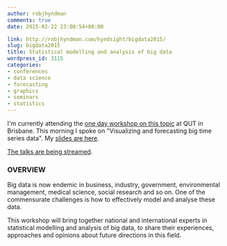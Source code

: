 ```yaml
---
author: robjhyndman
comments: true
date: 2015-02-22 23:00:54+00:00

link: http://robjhyndman.com/hyndsight/bigdata2015/
slug: bigdata2015
title: Statistical modelling and analysis of big data
wordpress_id: 3115
categories:
- conferences
- data science
- forecasting
- graphics
- seminars
- statistics
---
```


I'm currently attending the [one day workshop on this topic](http://acems.org.au/statistical-modelling-and-analysis-of-big-data-workshop-2015/) at QUT in Brisbane. This morning I spoke on "Visualizing and forecasting big time series data". My [slides are here](/seminars/big-time-series-data/).

[The talks are being streamed](http://acems.org.au/acems_wp/wp-content/uploads/2015/02/Streaming-instructions.pdf).



### OVERVIEW



Big data is now endemic in business, industry, government, environmental management, medical science, social research and so on. One of the commensurate challenges is how to effectively model and analyse these data.

This workshop will bring together national and international experts in statistical modelling and analysis of big data, to share their experiences, approaches and opinions about future directions in this field.
